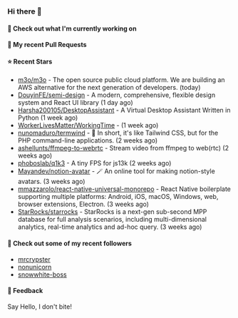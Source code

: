 ### Hi there 👋

#### 👷 Check out what I'm currently working on

#### 🔨 My recent Pull Requests


#### ⭐ Recent Stars

- [m3o/m3o](https://github.com/m3o/m3o) - The open source public cloud platform. We are building an AWS alternative for the next generation of developers. (today)
- [DouyinFE/semi-design](https://github.com/DouyinFE/semi-design) - A modern, comprehensive, flexible design system and React UI library (1 day ago)
- [Harsha200105/DesktopAssistant](https://github.com/Harsha200105/DesktopAssistant) - A Virtual Desktop Assistant Written in Python (1 week ago)
- [WorkerLivesMatter/WorkingTime](https://github.com/WorkerLivesMatter/WorkingTime) -  (1 week ago)
- [nunomaduro/termwind](https://github.com/nunomaduro/termwind) - 🍃 In short, it&#39;s like Tailwind CSS, but for the PHP command-line applications.  (2 weeks ago)
- [ashellunts/ffmpeg-to-webrtc](https://github.com/ashellunts/ffmpeg-to-webrtc) - Stream video from ffmpeg to web(rtc) (2 weeks ago)
- [phoboslab/q1k3](https://github.com/phoboslab/q1k3) - A tiny FPS for js13k (2 weeks ago)
- [Mayandev/notion-avatar](https://github.com/Mayandev/notion-avatar) - 🪄 An online tool for making notion-style avatars. (3 weeks ago)
- [mmazzarolo/react-native-universal-monorepo](https://github.com/mmazzarolo/react-native-universal-monorepo) - React Native boilerplate supporting multiple platforms: Android, iOS, macOS, Windows, web, browser extensions, Electron. (3 weeks ago)
- [StarRocks/starrocks](https://github.com/StarRocks/starrocks) - StarRocks is a next-gen sub-second MPP database for full analysis scenarios, including multi-dimensional analytics, real-time analytics and ad-hoc query. (3 weeks ago)

#### 👯 Check out some of my recent followers

- [mrcrypster](https://github.com/mrcrypster)
- [nonunicorn](https://github.com/nonunicorn)
- [snowwhite-boss](https://github.com/snowwhite-boss)

#### 💬 Feedback

Say Hello, I don't bite!
